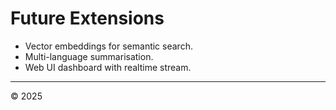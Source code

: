 # Future Extensions
* Vector embeddings for semantic search.
* Multi-language summarisation.
* Web UI dashboard with realtime stream.

---
© 2025 